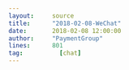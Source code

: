 ```yaml
---
layout:     source 
title:      "2018-02-08-WeChat"
date:       2018-02-08 12:00:00
author:     "PaymentGroup"
lines:      801 
tag:		  [chat]
---
```

